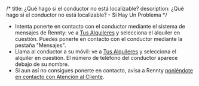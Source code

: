 /*title: ¿Qué hago si el conductor no está localizable?description: ¿Qué hago si el conductor no está localizable? - Si Hay Un Problema*/* Intenta ponerte en contacto con el conductor mediante el sistema de mensajes de Rennty: ve a [Tus Alquileres](/es/browse/rentals) y selecciona el alquiler en cuestión. Puedes ponerte en contacto con el conductor mediante la pestaña "Mensajes".* Llama al conductor a su móvil: ve a [Tus Alquileres](/es/browse/rentals) y selecciona el alquiler en cuestión. El número de teléfono del conductor aparece debajo de su nombre.* Si aun así no consigues ponerte en contacto, avisa a Rennty [poniéndote en contacto con Atención al Cliente](/es/contacto).